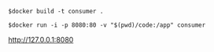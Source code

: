 ```$docker build -t consumer .```

```$docker run -i -p 8080:80 -v "$(pwd)/code:/app" consumer```

http://127.0.0.1:8080